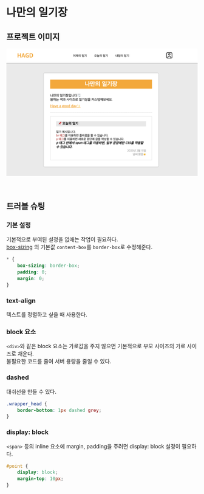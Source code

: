 # 나만의 일기장

## 프로젝트 이미지 

![](나만의_일기장_fin.png)

<br>

## 트러블 슈팅

### 기본 설정  

기본적으로 부여된 설정을 없애는 작업이 필요하다.  
[box-sizing](https://github.com/ShinjungOh/TIL/blob/main/CSS/box-model.md) 의 기본값 `content-box`를 `border-box`로 수정해준다.

```css
* {
    box-sizing: border-box;
    padding: 0;
    margin: 0;
}
```

### text-align

텍스트를 정렬하고 싶을 때 사용한다.

### block 요소 

`<div>`와 같은 block 요소는 가로값을 주지 않으면 기본적으로 부모 사이즈의 가로 사이즈로 채운다.  
불필요한 코드를 줄여 서버 용량을 줄일 수 있다. 

### dashed

대쉬선을 만들 수 있다. 
```css
.wrapper_head {
    border-bottom: 1px dashed grey;
}
```

### display: block

`<span>` 등의 inline 요소에 margin, padding을 주려면 display: block 설정이 필요하다.

```css
#point {
    display: block;
    margin-top: 10px;
}
```

